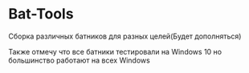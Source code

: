 # Bat-Tools
Сборка различных батников для разных целей(Будет дополняться)

Также отмечу что все батники тестировали на Windows 10 но большинство работают на всех Windows
